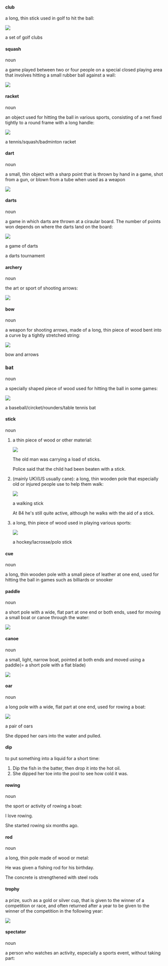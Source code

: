 #### club
a long, thin stick used in golf to hit the ball:

![](club_noun_002_07255.jpg)

a set of golf clubs

#### squash
noun

a game played between two or four people on a special closed playing area that involves hitting a small rubber ball against a wall:

![](squash_noun_004_2438.jpg)

#### racket
noun

an object used for hitting the ball in various sports, consisting of a net fixed tightly to a round frame with a long handle:

![](./racket_noun_002_29966.jpg)

a tennis/squash/badminton racket

#### dart
noun

a small, thin object with a sharp point that is thrown by hand in a game, shot from a gun, or blown from a tube when used as a weapon

![](dart_noun_002_09826.jpg)

#### darts
noun

a game in which darts are thrown at a ciraular board. The number of points won depends on where the darts land on the board:

![](./dart_noun_003_00534.jpg)

a game of darts

a darts tournament

#### archery
noun

the art or sport of shooting arrows:

![](./archer_noun_004_0098.jpg)

#### bow
noun

a weapon for shooting arrows, made of a long, thin piece of wood bent into a curve by a tightly stretched string:

![](./bow_noun_002_04277.jpg)

bow and arrows

### bat
noun

a specially shaped piece of wood used for hitting the ball in some games:

![](./bat_noun_002_02750.jpg)

a baseball/circket/rounders/table tennis bat

#### stick
noun

1. a thin piece of wood or other material:
   
   ![](./stick_noun_002_35886.jpg) 

   The old man was carrying a load of sticks.

   Police said that the child had been beaten with a stick.

2. (mainly UK)(US usually cane): a long, thin wooden pole that especially old or injured people use to help them walk:
   
   ![](./cane_noun_002_05401_2.jpg)

   a walking stick

   At 84 he's still quite active, although he walks with the aid of a stick.

3. a long, thin piece of wood used in playing various sports:

   ![](./stick_noun_002_35888.jpg)
   
   a hockey/lacrosse/polo stick

#### cue
noun

a long, thin wooden pole with a small piece of leather at one end, used for hitting the ball in games such as billiards or snooker

#### paddle
noun

a short pole with a wide, flat part at one end or both ends, used for moving a small boat or canoe through the water:

![](./paddle_noun_002_26173.jpg)

#### canoe
noun

a small, light, narrow boat, pointed at both ends and moved using a paddle(= a short pole with a flat blade)

![](./canoe_noun_002_05423.jpg)

#### oar
noun

a long pole with a wide, flat part at one end, used for rowing a boat:

![](./oar_noun_002_25262.jpg)

a pair of oars

She dipped her oars into the water and pulled.

#### dip
to put something into a liquid for a short time:

1. Dip the fish in the batter, then drop it into the hot oil.
2. She dipped her toe into the pool to see how cold it was.

#### rowing
noun

the sport or activity of rowing a boat:

I love rowing.

She started rowing six months ago.

#### rod
noun

a long, thin pole made of wood or metal:

He was given a fishing rod for his birthday.

The concrete is strengthened with steel rods

#### trophy
a prize, such as a gold or silver cup, that is given to the winner of a competition or race, and often returned after a year to be given to the winner of the competition in the following year:

![](./trophy_noun_001_18211.jpg)


#### spectator 
noun

a person who watches an activity, especially a sports event, without taking part:








